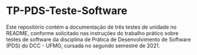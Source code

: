 # TP-PDS-Teste-Software
Este repositório contém a documentação de três testes de unidade no README, conforme solicitado nas instruções do trabalho prático sobre testes de software da disciplina de Prática de Desenvolvimento de Software (PDS) do DCC - UFMG, cursada no segundo semestre de 2021.
